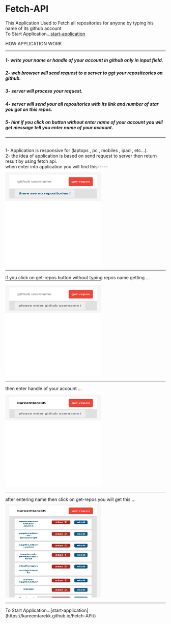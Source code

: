 # Fetch-API
This Application Used to Fetch all repositories for anyone by typing his name of its github account
<br>
To Start Application...[start-application](https://kareemtarekk.github.io/Fetch-API/)
<br>
<p>HOW APPLICATION WORK </p>
<hr>

##### 1- write your name or handle of your account in github only in input field.
##### 2- web browser will send request to a server to ggt your repositeories on github.
##### 3- server will process your request.
##### 4- server will send your all repositories with its link and number of star you got on this repos.
##### 5- hint if you click on button without enter name of your account you will get message tell you enter name of your account.
<hr><br>
1- Application is responsive for (laptops , pc , mobiles , ipad , etc...).
<br>
2- the idea of application is based on send request to server then return result by using fetch api.
<br>
when enter into application you will find this-----
<br>
<img src="https://github.com/kareemtarekK/Fetch-API/blob/main/images/2.jpg" width="300" height="300">
<hr>
if you click on get-repos button without typing repos name getting ...
<br>
<img src="https://github.com/kareemtarekK/Fetch-API/blob/main/images/3.jpg" width="300" height="300">
<hr>
then enter handle of your account ...
<br>
<img src="https://github.com/kareemtarekK/Fetch-API/blob/main/images/4.jpg" width="300" height="300">
<hr>
after entering name then click on get-repos you will get this ...
<br>
<img src="https://github.com/kareemtarekK/Fetch-API/blob/main/images/1.jpg" width="300" height="300">
<hr>
To Start Application...[start-application](https://kareemtarekk.github.io/Fetch-API/)

